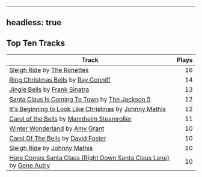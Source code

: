 
---
headless: true
---

## Top Ten Tracks

| Track | Plays |
| --- |  ---: |
|[Sleigh Ride](/songs/sleigh-ride) by [The Ronettes](/artists/the-ronettes-89545)| 16|
|[Ring Christmas Bells](/songs/ring-christmas-bells) by [Ray Conniff](/artists/ray-conniff-104848)| 14|
|[Jingle Bells](/songs/jingle-bells) by [Frank Sinatra](/artists/frank-sinatra-739)| 13|
|[Santa Claus Is Coming To Town](/songs/santa-claus-is-coming-to-town) by [The Jackson 5](/artists/the-jackson-5-35053)| 12|
|[It's Beginning to Look Like Christmas](/songs/its-beginning-to-look-like-christmas) by [Johnny Mathis](/artists/johnny-mathis-14581)| 12|
|[Carol of the Bells](/songs/carol-of-the-bells) by [Mannheim Steamroller](/artists/mannheim-steamroller-39605)| 11|
|[Winter Wonderland](/songs/winter-wonderland) by [Amy Grant](/artists/amy-grant-3053)| 10|
|[Carol Of The Bells](/songs/carol-of-the-bells) by [David Foster](/artists/david-foster-58573)| 10|
|[Sleigh Ride](/songs/sleigh-ride) by [Johnny Mathis](/artists/johnny-mathis-14581)| 10|
|[Here Comes Santa Claus (Right Down Santa Claus Lane)](/songs/here-comes-santa-claus-right-down-santa-claus-lane) by [Gene Autry](/artists/gene-autry-1800)| 10|
